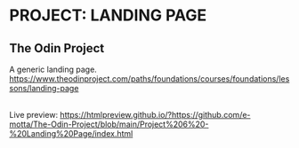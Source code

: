 # PROJECT: LANDING PAGE
## The Odin Project
A generic landing page.<br>
https://www.theodinproject.com/paths/foundations/courses/foundations/lessons/landing-page<br><br>

Live preview: https://htmlpreview.github.io/?https://github.com/e-motta/The-Odin-Project/blob/main/Project%206%20-%20Landing%20Page/index.html